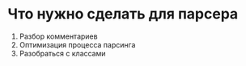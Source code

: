 <h1>Что нужно сделать для парсера</h1>
<ol>
    <li>Разбор комментариев</li>
    <li>Оптимизация процесса парсинга</li>
    <li>Разобраться с классами</li>
</ol>